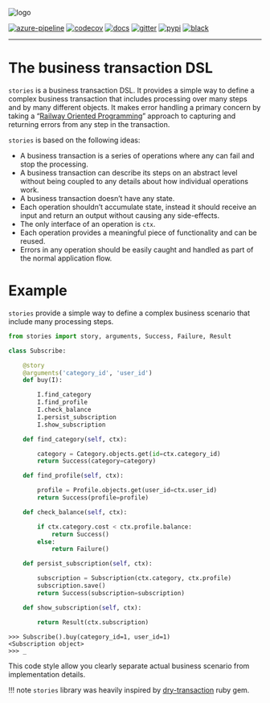 ![logo](https://raw.githubusercontent.com/dry-python/brand/master/logo/stories.png)

[![azure-pipeline](https://dev.azure.com/dry-python/stories/_apis/build/status/dry-python.stories?branchName=master)](https://dev.azure.com/dry-python/stories/_build/latest?definitionId=3&branchName=master)
[![codecov](https://codecov.io/gh/dry-python/stories/branch/master/graph/badge.svg)](https://codecov.io/gh/dry-python/stories)
[![docs](https://readthedocs.org/projects/stories/badge/?version=latest)](https://stories.readthedocs.io/en/latest/?badge=latest)
[![gitter](https://badges.gitter.im/dry-python/stories.svg)](https://gitter.im/dry-python/stories)
[![pypi](https://img.shields.io/pypi/v/stories.svg)](https://pypi.python.org/pypi/stories/)
[![black](https://img.shields.io/badge/code%20style-black-000000.svg)](https://github.com/ambv/black)

-----

# The business transaction DSL

`stories` is a business transaction DSL. It provides a simple way to
define a complex business transaction that includes processing over
many steps and by many different objects. It makes error handling a
primary concern by taking a “[Railway Oriented
Programming](http://fsharpforfunandprofit.com/rop/)” approach to
capturing and returning errors from any step in the transaction.

`stories` is based on the following ideas:

* A business transaction is a series of operations where any can fail
  and stop the processing.
* A business transaction can describe its steps on an abstract level
  without being coupled to any details about how individual operations
  work.
* A business transaction doesn’t have any state.
* Each operation shouldn’t accumulate state, instead it should receive
  an input and return an output without causing any side-effects.
* The only interface of an operation is `ctx`.
* Each operation provides a meaningful piece of functionality and can
  be reused.
* Errors in any operation should be easily caught and handled as part
  of the normal application flow.

# Example

`stories` provide a simple way to define a complex business scenario
that include many processing steps.

```python
from stories import story, arguments, Success, Failure, Result

class Subscribe:

    @story
    @arguments('category_id', 'user_id')
    def buy(I):

        I.find_category
        I.find_profile
        I.check_balance
        I.persist_subscription
        I.show_subscription

    def find_category(self, ctx):

        category = Category.objects.get(id=ctx.category_id)
        return Success(category=category)

    def find_profile(self, ctx):

        profile = Profile.objects.get(user_id=ctx.user_id)
        return Success(profile=profile)

    def check_balance(self, ctx):

        if ctx.category.cost < ctx.profile.balance:
            return Success()
        else:
            return Failure()

    def persist_subscription(self, ctx):

        subscription = Subscription(ctx.category, ctx.profile)
        subscription.save()
        return Success(subscription=subscription)

    def show_subscription(self, ctx):

        return Result(ctx.subscription)
```

```pycon
>>> Subscribe().buy(category_id=1, user_id=1)
<Subscription object>
>>> _
```

This code style allow you clearly separate actual business scenario from
implementation details.

!!! note
    `stories` library was heavily inspired by
    [dry-transaction](http://dry-rb.org/gems/dry-transaction/) ruby gem.
